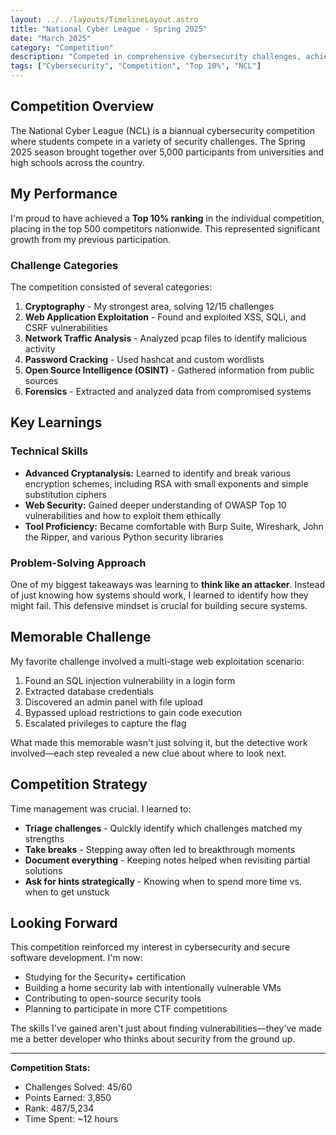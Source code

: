 ```yaml
---
layout: ../../layouts/TimelineLayout.astro
title: "National Cyber League - Spring 2025"
date: "March 2025"
category: "Competition"
description: "Competed in comprehensive cybersecurity challenges, achieving Top 10% ranking nationally out of 5,000+ participants."
tags: ["Cybersecurity", "Competition", "Top 10%", "NCL"]
---
```


## Competition Overview

The National Cyber League (NCL) is a biannual cybersecurity competition where students compete in a variety of security challenges. The Spring 2025 season brought together over 5,000 participants from universities and high schools across the country.

## My Performance

I'm proud to have achieved a **Top 10% ranking** in the individual competition, placing in the top 500 competitors nationwide. This represented significant growth from my previous participation.

### Challenge Categories

The competition consisted of several categories:

1. **Cryptography** - My strongest area, solving 12/15 challenges
2. **Web Application Exploitation** - Found and exploited XSS, SQLi, and CSRF vulnerabilities
3. **Network Traffic Analysis** - Analyzed pcap files to identify malicious activity
4. **Password Cracking** - Used hashcat and custom wordlists
5. **Open Source Intelligence (OSINT)** - Gathered information from public sources
6. **Forensics** - Extracted and analyzed data from compromised systems

## Key Learnings

### Technical Skills

- **Advanced Cryptanalysis:** Learned to identify and break various encryption schemes, including RSA with small exponents and simple substitution ciphers
- **Web Security:** Gained deeper understanding of OWASP Top 10 vulnerabilities and how to exploit them ethically
- **Tool Proficiency:** Became comfortable with Burp Suite, Wireshark, John the Ripper, and various Python security libraries

### Problem-Solving Approach

One of my biggest takeaways was learning to **think like an attacker**. Instead of just knowing how systems should work, I learned to identify how they might fail. This defensive mindset is crucial for building secure systems.

## Memorable Challenge

My favorite challenge involved a multi-stage web exploitation scenario:

1. Found an SQL injection vulnerability in a login form
2. Extracted database credentials
3. Discovered an admin panel with file upload
4. Bypassed upload restrictions to gain code execution
5. Escalated privileges to capture the flag

What made this memorable wasn't just solving it, but the detective work involved—each step revealed a new clue about where to look next.

## Competition Strategy

Time management was crucial. I learned to:

- **Triage challenges** - Quickly identify which challenges matched my strengths
- **Take breaks** - Stepping away often led to breakthrough moments
- **Document everything** - Keeping notes helped when revisiting partial solutions
- **Ask for hints strategically** - Knowing when to spend more time vs. when to get unstuck

## Looking Forward

This competition reinforced my interest in cybersecurity and secure software development. I'm now:

- Studying for the Security+ certification
- Building a home security lab with intentionally vulnerable VMs
- Contributing to open-source security tools
- Planning to participate in more CTF competitions

The skills I've gained aren't just about finding vulnerabilities—they've made me a better developer who thinks about security from the ground up.

---

**Competition Stats:**
- Challenges Solved: 45/60
- Points Earned: 3,850
- Rank: 487/5,234
- Time Spent: ~12 hours